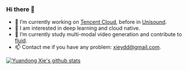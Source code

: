 ### Hi there 👋

- 🔭 I’m currently working on [Tencent Cloud](https://cloud.tencent.com/), before in [Unisound](https://www.unisound.com/).
- 👀 I am interested in deep learning and cloud native.
- 🌱 I’m currently study multi-modal video generation and contribute to [fluid](https://github.com/fluid-cloudnative/fluid).
- 📫  Contact me if you have any problem:  xieydd@gmail.com.

[![Yuandong Xie's github stats](https://github-readme-stats.vercel.app/api?username=xieydd)](https://github.com/xieydd)
<!--
**xieydd/xieydd** is a ✨ _special_ ✨ repository because its `README.md` (this file) appears on your GitHub profile.

Here are some ideas to get you started:

- 🔭 I’m currently working on ...
- 🌱 I’m currently learning ...
- 👯 I’m looking to collaborate on ...
- 🤔 I’m looking for help with ...
- 💬 Ask me about ...
- 📫 How to reach me: ...
- 😄 Pronouns: ...
- ⚡ Fun fact: ...
-->
